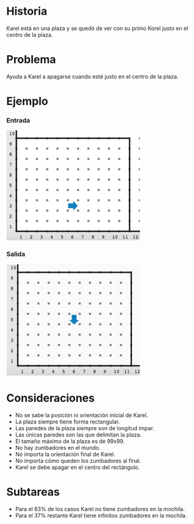 # Historia

Karel está en una plaza y se quedó de ver con su primo Korel justo en el centro de la plaza.

# Problema

Ayuda a Karel a apagarse cuando esté justo en el centro de la plaza.

# Ejemplo

### Entrada

![Entrada](entrada.png)

### Salida

![Salida](salida.png)

# Consideraciones

- No se sabe la posición ni orientación inicial de Karel.
- La plaza siempre tiene forma rectangular.
- Las paredes de la plaza siempre son de longitud impar.
- Las únicas paredes son las que delimitan la plaza.
- El tamaño máximo de la plaza es de 99x99.
- No hay zumbadores en el mundo.
- No importa la orientación final de Karel.
- No importa cómo queden los zumbadores al final.
- Karel se debe apagar en el centro del rectángulo.

# Subtareas

- Para el 63% de los casos Karel no tiene zumbadores en la mochila.
- Para el 37% restante Karel tiene infinitos zumbadores en la mochila.
